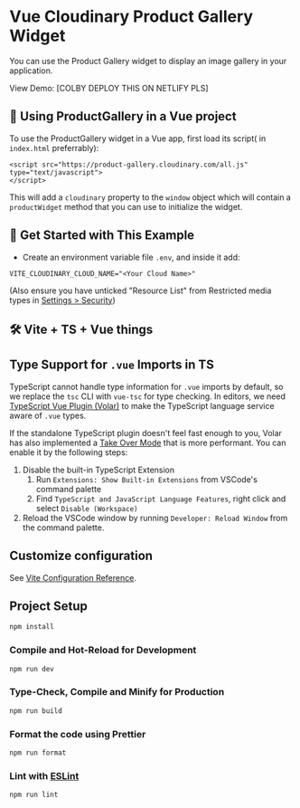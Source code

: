 # Vue Cloudinary Product Gallery Widget

You can use the Product Gallery widget to display an image gallery in your
application.

View Demo: [COLBY DEPLOY THIS ON NETLIFY PLS]

## 🧰 Using ProductGallery in a Vue project

To use the ProductGallery widget in a Vue app, first load its script( in `index.html` preferrably):

```
<script src="https://product-gallery.cloudinary.com/all.js" type="text/javascript">
</script>
```

This will add a `cloudinary` property to the `window` object which will contain
a `productWidget` method that you can use to initialize the widget.

## 🚀 Get Started with This Example

- Create an environment variable file `.env`, and inside it add:

```
VITE_CLOUDINARY_CLOUD_NAME="<Your Cloud Name>"
```

(Also ensure you have unticked "Resource List" from Restricted media types in [Settings > Security](https://console.cloudinary.com/settings/security))

## 🛠️ Vite + TS + Vue things

## Type Support for `.vue` Imports in TS

TypeScript cannot handle type information for `.vue` imports by default, so we replace the `tsc` CLI with `vue-tsc` for type checking. In editors, we need [TypeScript Vue Plugin (Volar)](https://marketplace.visualstudio.com/items?itemName=Vue.vscode-typescript-vue-plugin) to make the TypeScript language service aware of `.vue` types.

If the standalone TypeScript plugin doesn't feel fast enough to you, Volar has also implemented a [Take Over Mode](https://github.com/johnsoncodehk/volar/discussions/471#discussioncomment-1361669) that is more performant. You can enable it by the following steps:

1. Disable the built-in TypeScript Extension
   1. Run `Extensions: Show Built-in Extensions` from VSCode's command palette
   2. Find `TypeScript and JavaScript Language Features`, right click and select `Disable (Workspace)`
2. Reload the VSCode window by running `Developer: Reload Window` from the command palette.

## Customize configuration

See [Vite Configuration Reference](https://vitejs.dev/config/).

## Project Setup

```sh
npm install
```

### Compile and Hot-Reload for Development

```sh
npm run dev
```

### Type-Check, Compile and Minify for Production

```sh
npm run build
```

### Format the code using Prettier

```sh
npm run format
```

### Lint with [ESLint](https://eslint.org/)

```sh
npm run lint
```
